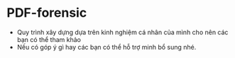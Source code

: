 # PDF-forensic
- Quy trình xây dựng dựa trên kinh nghiệm cá nhân của mình cho nên các bạn có thể tham khảo
- Nếu có góp ý gì hay các bạn có thể hỗ trợ minh bổ sung nhé.

